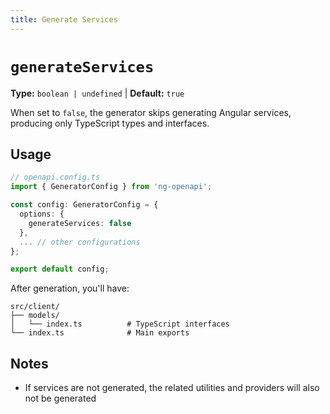 ```yaml
---
title: Generate Services
---
```


# `generateServices`

**Type:** `boolean | undefined` | **Default:** `true`

When set to `false`, the generator skips generating Angular services, producing only TypeScript types and interfaces.

## Usage

```typescript
// openapi.config.ts
import { GeneratorConfig } from 'ng-openapi';

const config: GeneratorConfig = {
  options: {
    generateServices: false
  },
  ... // other configurations
};

export default config;
```

After generation, you'll have:

```
src/client/
├── models/
│   └── index.ts          # TypeScript interfaces
└── index.ts              # Main exports
```

## Notes

- If services are not generated, the related utilities and providers will also not be generated
